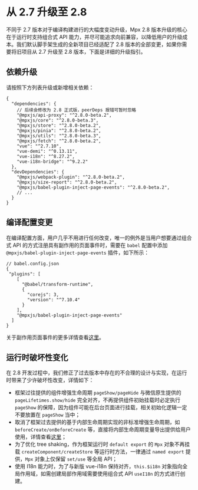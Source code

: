 # 从 2.7 升级至 2.8

不同于 2.7 版本对于编译构建进行的大幅度变动升级，Mpx 2.8 版本升级的核心在于运行时支持组合式 API 能力，并尽可能追求向前兼容，以降低用户的升级成本。我们默认脚手架生成的全新项目已经适配了 2.8 版本的全部变更，如果你需要将旧项目从 2.7 升级至 2.8 版本，下面是详细的升级指引。

## 依赖升级

请按照下方列表升级或新增相关依赖：

```json5
{
  "dependencies": {
    // 后续会修改为 2.8 正式版，peerDeps 报错可暂时忽略
    "@mpxjs/api-proxy": "^2.8.0-beta.2",
    "@mpxjs/core": "^2.8.0-beta.3",
    "@mpxjs/store": "^2.8.0-beta.2",
    "@mpxjs/pinia": "^2.8.0-beta.2",
    "@mpxjs/utils": "^2.8.0-beta.3",
    "@mpxjs/fetch": "^2.8.0-beta.2",
    "vue": "^2.7.10",
    "vue-demi": "^0.13.11",
    "vue-i18n": "^8.27.2",
    "vue-i18n-bridge": "^9.2.2"
  },
  "devDependencies": {
    "@mpxjs/webpack-plugin": "^2.8.0-beta.2",
    "@mpxjs/size-report": "^2.8.0-beta.2",
    "@mpxjs/babel-plugin-inject-page-events": "^2.8.0-beta.2",
    // ...
  }
}
```

## 编译配置变更

在编译配置方面，用户几乎不用进行任何改变，唯一的例外是当用户想要通过组合式 API 的方式注册具有副作用的页面事件时，需要在 `babel` 配置中添加 `@mpxjs/babel-plugin-inject-page-events` 插件，如下所示：

```json5
// babel.config.json
{
 "plugins": [
    [
      "@babel/transform-runtime",
      {
        "corejs": 3,
        "version": "^7.10.4"
      }
    ],
    "@mpxjs/babel-plugin-inject-page-events"
  ]
}
```

关于副作用页面事件的更多详情查看[这里](../composition-api/composition-api.md#具有副作用的页面事件)。

## 运行时破坏性变化

在 2.8 开发过程中，我们修正了过去版本中存在的不合理的设计与实现，在运行时带来了少许破坏性改变，详情如下：

* 框架过往提供的组件增强生命周期 `pageShow/pageHide` 与微信原生提供的 `pageLifetimes.show/hide` 完全对齐，不再提供组件初始挂载时必定执行 `pageShow` 的保障，因为组件可能在后台页面进行挂载，相关初始化逻辑一定不要放置在 `pageShow` 当中；
* 取消了框架过去提供的基于内部生命周期实现的非标准增强生命周期，如 `beforeCreate/onBeforeCreate` 等，直接将内部生命周期变量导出提供给用户使用，详情查看[这里](../composition-api/composition-api.md#框架内置生命周期)；
* 为了优化 tree shaking，作为框架运行时 `default export` 的 `Mpx` 对象不再挂载 `createComponent/createStore` 等运行时方法，一律通过 `named export` 提供，`Mpx` 对象上仅保留 `set/use` 等全局 API；
* 使用 I18n 能力时，为了与新版 vue-i18n 保持对齐，`this.$i18n` 对象指向全局作用域，如需创建局部作用域需要使用组合式 API `useI18n` 的方式进行创建。
